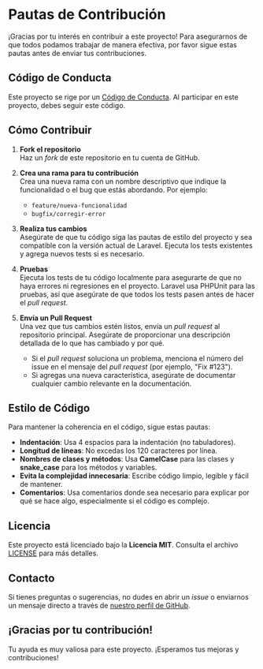 # Pautas de Contribución

¡Gracias por tu interés en contribuir a este proyecto! Para asegurarnos de que todos podamos trabajar de manera efectiva, por favor sigue estas pautas antes de enviar tus contribuciones.

## Código de Conducta

Este proyecto se rige por un [Código de Conducta](./CODE_OF_CONDUCT.md). Al participar en este proyecto, debes seguir este código.

## Cómo Contribuir

1. **Fork el repositorio**  
   Haz un *fork* de este repositorio en tu cuenta de GitHub.

2. **Crea una rama para tu contribución**  
   Crea una nueva rama con un nombre descriptivo que indique la funcionalidad o el bug que estás abordando. Por ejemplo:
   - `feature/nueva-funcionalidad`
   - `bugfix/corregir-error`

3. **Realiza tus cambios**  
   Asegúrate de que tu código siga las pautas de estilo del proyecto y sea compatible con la versión actual de Laravel. Ejecuta los tests existentes y agrega nuevos tests si es necesario.

4. **Pruebas**  
   Ejecuta los tests de tu código localmente para asegurarte de que no haya errores ni regresiones en el proyecto. Laravel usa PHPUnit para las pruebas, así que asegúrate de que todos los tests pasen antes de hacer el *pull request*.

5. **Envía un Pull Request**  
   Una vez que tus cambios estén listos, envía un *pull request* al repositorio principal. Asegúrate de proporcionar una descripción detallada de lo que has cambiado y por qué.

   - Si el *pull request* soluciona un problema, menciona el número del issue en el mensaje del *pull request* (por ejemplo, "Fix #123").
   - Si agregas una nueva característica, asegúrate de documentar cualquier cambio relevante en la documentación.

## Estilo de Código

Para mantener la coherencia en el código, sigue estas pautas:

- **Indentación**: Usa 4 espacios para la indentación (no tabuladores).
- **Longitud de líneas**: No excedas los 120 caracteres por línea.
- **Nombres de clases y métodos**: Usa **CamelCase** para las clases y **snake_case** para los métodos y variables.
- **Evita la complejidad innecesaria**: Escribe código limpio, legible y fácil de mantener.
- **Comentarios**: Usa comentarios donde sea necesario para explicar por qué se hace algo, especialmente si el código es complejo.

## Licencia

Este proyecto está licenciado bajo la **Licencia MIT**. Consulta el archivo [LICENSE](./LICENSE) para más detalles.

## Contacto

Si tienes preguntas o sugerencias, no dudes en abrir un *issue* o enviarnos un mensaje directo a través de [nuestro perfil de GitHub](https://github.com/tu-perfil).

## ¡Gracias por tu contribución!

Tu ayuda es muy valiosa para este proyecto. ¡Esperamos tus mejoras y contribuciones!

